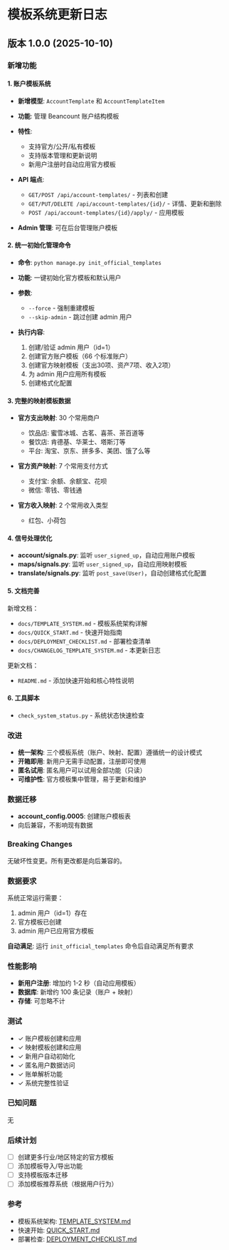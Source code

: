 # 模板系统更新日志

## 版本 1.0.0 (2025-10-10)

### 新增功能

#### 1. 账户模板系统

- **新增模型**: `AccountTemplate` 和 `AccountTemplateItem`
- **功能**: 管理 Beancount 账户结构模板
- **特性**:
  - 支持官方/公开/私有模板
  - 支持版本管理和更新说明
  - 新用户注册时自动应用官方模板

- **API 端点**:
  - `GET/POST /api/account-templates/` - 列表和创建
  - `GET/PUT/DELETE /api/account-templates/{id}/` - 详情、更新和删除
  - `POST /api/account-templates/{id}/apply/` - 应用模板

- **Admin 管理**: 可在后台管理账户模板

#### 2. 统一初始化管理命令

- **命令**: `python manage.py init_official_templates`
- **功能**: 一键初始化官方模板和默认用户
- **参数**:
  - `--force` - 强制重建模板
  - `--skip-admin` - 跳过创建 admin 用户

- **执行内容**:
  1. 创建/验证 admin 用户（id=1）
  2. 创建官方账户模板（66 个标准账户）
  3. 创建官方映射模板（支出30项、资产7项、收入2项）
  4. 为 admin 用户应用所有模板
  5. 创建格式化配置

#### 3. 完整的映射模板数据

- **官方支出映射**: 30 个常用商户
  - 饮品店: 蜜雪冰城、古茗、喜茶、茶百道等
  - 餐饮店: 肯德基、华莱士、塔斯汀等
  - 平台: 淘宝、京东、拼多多、美团、饿了么等

- **官方资产映射**: 7 个常用支付方式
  - 支付宝: 余额、余额宝、花呗
  - 微信: 零钱、零钱通

- **官方收入映射**: 2 个常用收入类型
  - 红包、小荷包

#### 4. 信号处理优化

- **account/signals.py**: 监听 `user_signed_up`，自动应用账户模板
- **maps/signals.py**: 监听 `user_signed_up`，自动应用映射模板
- **translate/signals.py**: 监听 `post_save(User)`，自动创建格式化配置

#### 5. 文档完善

新增文档：
- `docs/TEMPLATE_SYSTEM.md` - 模板系统架构详解
- `docs/QUICK_START.md` - 快速开始指南
- `docs/DEPLOYMENT_CHECKLIST.md` - 部署检查清单
- `docs/CHANGELOG_TEMPLATE_SYSTEM.md` - 本更新日志

更新文档：
- `README.md` - 添加快速开始和核心特性说明

#### 6. 工具脚本

- `check_system_status.py` - 系统状态快速检查

### 改进

- **统一架构**: 三个模板系统（账户、映射、配置）遵循统一的设计模式
- **开箱即用**: 新用户无需手动配置，注册即可使用
- **匿名试用**: 匿名用户可以试用全部功能（只读）
- **可维护性**: 官方模板集中管理，易于更新和维护

### 数据迁移

- **account_config.0005**: 创建账户模板表
- 向后兼容，不影响现有数据

### Breaking Changes

无破坏性变更。所有更改都是向后兼容的。

### 数据要求

系统正常运行需要：
1. admin 用户（id=1）存在
2. 官方模板已创建
3. admin 用户已应用官方模板

**自动满足**: 运行 `init_official_templates` 命令后自动满足所有要求

### 性能影响

- **新用户注册**: 增加约 1-2 秒（自动应用模板）
- **数据库**: 新增约 100 条记录（账户 + 映射）
- **存储**: 可忽略不计

### 测试

- ✓ 账户模板创建和应用
- ✓ 映射模板创建和应用
- ✓ 新用户自动初始化
- ✓ 匿名用户数据访问
- ✓ 账单解析功能
- ✓ 系统完整性验证

### 已知问题

无

### 后续计划

- [ ] 创建更多行业/地区特定的官方模板
- [ ] 添加模板导入/导出功能
- [ ] 支持模板版本迁移
- [ ] 添加模板推荐系统（根据用户行为）

### 参考

- 模板系统架构: [TEMPLATE_SYSTEM.md](TEMPLATE_SYSTEM.md)
- 快速开始: [QUICK_START.md](QUICK_START.md)
- 部署检查: [DEPLOYMENT_CHECKLIST.md](DEPLOYMENT_CHECKLIST.md)

